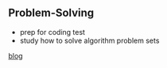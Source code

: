 ## Problem-Solving

- prep for coding test
- study how to solve algorithm problem sets

[blog](https://melthleeth.tistory.com/)
